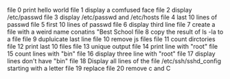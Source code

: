 file 0 print hello world
file 1 display a comfused face
file 2 display /etc/passwd
file 3 display /etc/passwd and /etc/hosts
file 4 last 10  lines of passwd
file 5 first 10 lines of passwd
file 6 display third line
file 7 create a file with a weird name conatins "Best School
file 8 copy the result of ls -la to a file
file 9 dupluicate last line
file 10 remove js files
file 11 count dirctories 
file 12 print last 10 files
file 13 unique output
file 14 print line with "root"
file 15 count lines with "bin"
file 16 display three line with "root"
file 17 display lines don't have "bin"
file 18 Display all lines of the file /etc/ssh/sshd_config starting with a letter
file 19 replace 
file 20 remove c and C
